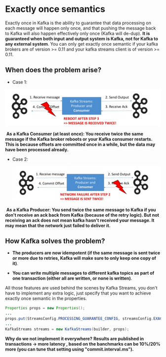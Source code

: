 # Exactly once semantics

Exactly once in Kafka is the ability to guarantee that data processing on each message will happen only once, and that pushing the message back to Kafka will also happen effectively only once (Kafka will de-dup). **It is guaranteed when both input and output system is Kafka, not for Kafka to any external system**. You can only get exactly once semantic if your kafka brokers are of version >= 0.11 and your kafka streams client is of version >= 0.11.

## When does the problem arise?

- Case 1:

<img src="./atLeastOnceBehaviour.png" alt="at least one behaviour" style="zoom:50%;" />

​		**As a Kafka Consumer (at least once): You receive twice the same message if the Kafka broker reboots or your Kafka consumer restarts. This 	          	    is because offsets are committed once in a while, but the data may have been processed already.**

- Case 2:

  <img src="./atLeastOnceBehaviourCase2.png" alt="at least one behaviour" style="zoom:50%;" />

​	  **As a Kafka Producer: You send twice the same message to Kafka if you don't receive an ack back from Kafka (because of the retry logic). But not      	  receiving an ack does not mean kafka hasn't received your message. It may mean that the network just failed to deliver it.**

## How Kafka solves the problem?

- **The producers are now idempotent (if the same message is sent twice or more due to retries, Kafka will make sure to only keep one copy of it)**.

- **You can write multiple messages to different kafka topics as part of one transaction (either all are written, or none is written)**.

All those features are used behind the scenes by Kafka Streams, you don't have to implement any extra logic, just specify that you want to achieve exactly once semantic in the properties.

```java
Properties props = new Properties();
...
props.put(StreamsConfig.PROCESSING_GUARANTEE_CONFIG, streamsConfig.EXACTLY_ONCE);
...
KafkaStreams streams = new KafkaStreams(builder, props);
```

**Why do we not implement it everywhere?** **Results are published in transactions -> more latency , based on the banchmarks can be 10%/20% more (you can tune that setting using "commit.interval.ms").**

